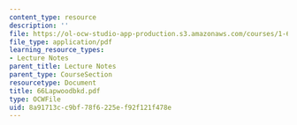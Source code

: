 ```yaml
---
content_type: resource
description: ''
file: https://ol-ocw-studio-app-production.s3.amazonaws.com/courses/1-63-advanced-fluid-dynamics-of-the-environment-fall-2002/8a91713cc9bf78f6225ef92f121f478e_66Lapwoodbkd.pdf
file_type: application/pdf
learning_resource_types:
- Lecture Notes
parent_title: Lecture Notes
parent_type: CourseSection
resourcetype: Document
title: 66Lapwoodbkd.pdf
type: OCWFile
uid: 8a91713c-c9bf-78f6-225e-f92f121f478e
---
```

